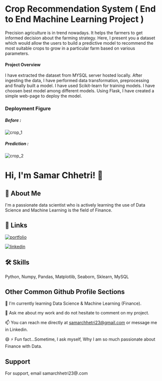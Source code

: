 # Crop Recommendation System ( End to End Machine Learning Project )

Precision agriculture is in trend nowadays. It helps the farmers to get informed decision about the farming strategy. Here, I present you a dataset which would allow the users to build a predictive model to recommend the most suitable crops to grow in a particular farm based on various parameters.

#### Project Overview
I have extracted the dataset from MYSQL server hosted locally.
After ingesting the data, I have performed data transformation, preprocessing and finally built a model. I have used Scikit-learn for training models. I have choosen best model among different models. Using Flask, I have created a simple web-page to deploy the model.






### Deployment Figure

##### Before :
![crop_1](https://github.com/Samar-Chhetri/Crop_Recommendation_ML_Project/assets/122675013/97a1c01f-f907-4173-a851-e2a0ea1b4b4b)


##### Prediction :
![crop_2](https://github.com/Samar-Chhetri/Crop_Recommendation_ML_Project/assets/122675013/33521d3d-ea00-4b8d-a63b-f8879551b383)








# Hi, I'm Samar Chhetri! 👋


## 🚀 About Me 
I'm a passionate data scientist who is actively learning the use of Data Science and Machine Learning is the field of Finance.



## 🔗 Links
[![portfolio](https://img.shields.io/badge/my_portfolio-000?style=for-the-badge&logo=ko-fi&logoColor=white)](https://www.kaggle.com/samarchhetri)

[![linkedin](https://img.shields.io/badge/linkedin-0A66C2?style=for-the-badge&logo=linkedin&logoColor=white)](https://www.linkedin.com/in/samar-chhetri/)


## 🛠 Skills
Python, Numpy, Pandas, Matplotlib, Seaborn, Sklearn, MySQL  


## Other Common Github Profile Sections


🧠 I'm currently learning Data Science & Machine Learning (Finance).



💬 Ask me about my work and do not hesitate to comment on my project.

📫 You can reach me directly at samarchhetri23@gmail.com or message me in Linkedin.

😄 
⚡️ Fun fact...Sometime, I ask myself, Why I am so much passionate about Finance with Data.


## Support

For support, email samarchhetri23@.com
